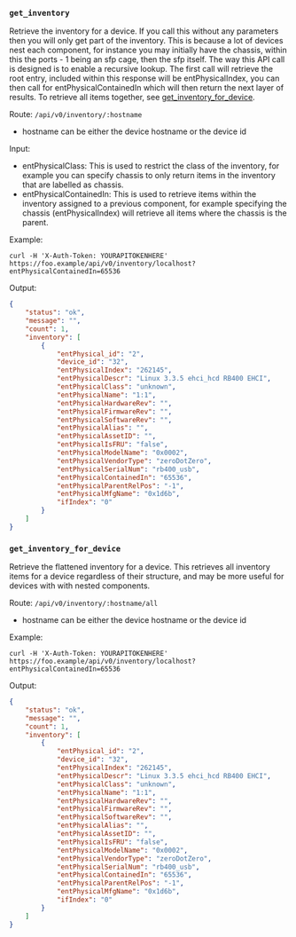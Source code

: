 ### `get_inventory`

Retrieve the inventory for a device. If you call this without any
parameters then you will only get part of the inventory. This is
because a lot of devices nest each component, for instance you may
initially have the chassis, within this the ports - 1 being an sfp
cage, then the sfp itself. The way this API call is designed is to
enable a recursive lookup. The first call will retrieve the root
entry, included within this response will be entPhysicalIndex, you can
then call for entPhysicalContainedIn which will then return the next
layer of results.  To retrieve all items together, see
[get_inventory_for_device](#get_inventory_for_device).

Route: `/api/v0/inventory/:hostname`

- hostname can be either the device hostname or the device id

Input:

- entPhysicalClass: This is used to restrict the class of the
  inventory, for example you can specify chassis to only return items
  in the inventory that are labelled as chassis.
- entPhysicalContainedIn: This is used to retrieve items within the
  inventory assigned to a previous component, for example specifying
  the chassis (entPhysicalIndex) will retrieve all items where the
  chassis is the parent.

Example:

```curl
curl -H 'X-Auth-Token: YOURAPITOKENHERE' https://foo.example/api/v0/inventory/localhost?entPhysicalContainedIn=65536
```

Output:

```json
{
    "status": "ok",
    "message": "",
    "count": 1,
    "inventory": [
        {
            "entPhysical_id": "2",
            "device_id": "32",
            "entPhysicalIndex": "262145",
            "entPhysicalDescr": "Linux 3.3.5 ehci_hcd RB400 EHCI",
            "entPhysicalClass": "unknown",
            "entPhysicalName": "1:1",
            "entPhysicalHardwareRev": "",
            "entPhysicalFirmwareRev": "",
            "entPhysicalSoftwareRev": "",
            "entPhysicalAlias": "",
            "entPhysicalAssetID": "",
            "entPhysicalIsFRU": "false",
            "entPhysicalModelName": "0x0002",
            "entPhysicalVendorType": "zeroDotZero",
            "entPhysicalSerialNum": "rb400_usb",
            "entPhysicalContainedIn": "65536",
            "entPhysicalParentRelPos": "-1",
            "entPhysicalMfgName": "0x1d6b",
            "ifIndex": "0"
        }
    ]
}
```

### `get_inventory_for_device`

Retrieve the flattened inventory for a device.  This retrieves all
inventory items for a device regardless of their structure, and may be
more useful for devices with with nested components.

Route: `/api/v0/inventory/:hostname/all`

- hostname can be either the device hostname or the device id

Example:

```curl
curl -H 'X-Auth-Token: YOURAPITOKENHERE' https://foo.example/api/v0/inventory/localhost?entPhysicalContainedIn=65536
```

Output:

```json
{
    "status": "ok",
    "message": "",
    "count": 1,
    "inventory": [
        {
            "entPhysical_id": "2",
            "device_id": "32",
            "entPhysicalIndex": "262145",
            "entPhysicalDescr": "Linux 3.3.5 ehci_hcd RB400 EHCI",
            "entPhysicalClass": "unknown",
            "entPhysicalName": "1:1",
            "entPhysicalHardwareRev": "",
            "entPhysicalFirmwareRev": "",
            "entPhysicalSoftwareRev": "",
            "entPhysicalAlias": "",
            "entPhysicalAssetID": "",
            "entPhysicalIsFRU": "false",
            "entPhysicalModelName": "0x0002",
            "entPhysicalVendorType": "zeroDotZero",
            "entPhysicalSerialNum": "rb400_usb",
            "entPhysicalContainedIn": "65536",
            "entPhysicalParentRelPos": "-1",
            "entPhysicalMfgName": "0x1d6b",
            "ifIndex": "0"
        }
    ]
}
```
